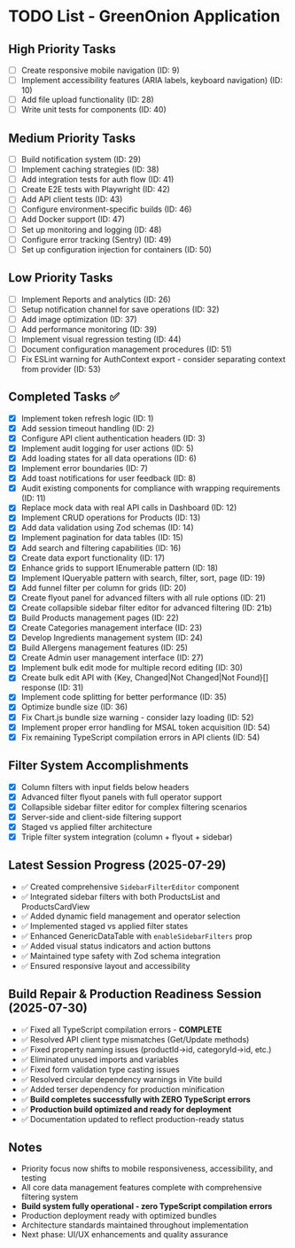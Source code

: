 # TODO List - GreenOnion Application

## High Priority Tasks
- [ ] Create responsive mobile navigation (ID: 9)
- [ ] Implement accessibility features (ARIA labels, keyboard navigation) (ID: 10)
- [ ] Add file upload functionality (ID: 28)
- [ ] Write unit tests for components (ID: 40)

## Medium Priority Tasks
- [ ] Build notification system (ID: 29)
- [ ] Implement caching strategies (ID: 38)
- [ ] Add integration tests for auth flow (ID: 41)
- [ ] Create E2E tests with Playwright (ID: 42)
- [ ] Add API client tests (ID: 43)
- [ ] Configure environment-specific builds (ID: 46)
- [ ] Add Docker support (ID: 47)
- [ ] Set up monitoring and logging (ID: 48)
- [ ] Configure error tracking (Sentry) (ID: 49)
- [ ] Set up configuration injection for containers (ID: 50)

## Low Priority Tasks
- [ ] Implement Reports and analytics (ID: 26)
- [ ] Setup notification channel for save operations (ID: 32)
- [ ] Add image optimization (ID: 37)
- [ ] Add performance monitoring (ID: 39)
- [ ] Implement visual regression testing (ID: 44)
- [ ] Document configuration management procedures (ID: 51)
- [ ] Fix ESLint warning for AuthContext export - consider separating context from provider (ID: 53)

## Completed Tasks ✅
- [x] Implement token refresh logic (ID: 1)
- [x] Add session timeout handling (ID: 2)
- [x] Configure API client authentication headers (ID: 3)
- [x] Implement audit logging for user actions (ID: 5)
- [x] Add loading states for all data operations (ID: 6)
- [x] Implement error boundaries (ID: 7)
- [x] Add toast notifications for user feedback (ID: 8)
- [x] Audit existing components for compliance with wrapping requirements (ID: 11)
- [x] Replace mock data with real API calls in Dashboard (ID: 12)
- [x] Implement CRUD operations for Products (ID: 13)
- [x] Add data validation using Zod schemas (ID: 14)
- [x] Implement pagination for data tables (ID: 15)
- [x] Add search and filtering capabilities (ID: 16)
- [x] Create data export functionality (ID: 17)
- [x] Enhance grids to support IEnumerable<TModel> pattern (ID: 18)
- [x] Implement IQueryable<TModel> pattern with search, filter, sort, page (ID: 19)
- [x] Add funnel filter per column for grids (ID: 20)
- [x] Create flyout panel for advanced filters with all rule options (ID: 21)
- [x] Create collapsible sidebar filter editor for advanced filtering (ID: 21b)
- [x] Build Products management pages (ID: 22)
- [x] Create Categories management interface (ID: 23)
- [x] Develop Ingredients management system (ID: 24)
- [x] Build Allergens management features (ID: 25)
- [x] Create Admin user management interface (ID: 27)
- [x] Implement bulk edit mode for multiple record editing (ID: 30)
- [x] Create bulk edit API with {Key, Changed|Not Changed|Not Found}[] response (ID: 31)
- [x] Implement code splitting for better performance (ID: 35)
- [x] Optimize bundle size (ID: 36)
- [x] Fix Chart.js bundle size warning - consider lazy loading (ID: 52)
- [x] Implement proper error handling for MSAL token acquisition (ID: 54)
- [x] Fix remaining TypeScript compilation errors in API clients (ID: 54)

## Filter System Accomplishments
- [x] Column filters with input fields below headers
- [x] Advanced filter flyout panels with full operator support
- [x] Collapsible sidebar filter editor for complex filtering scenarios
- [x] Server-side and client-side filtering support
- [x] Staged vs applied filter architecture
- [x] Triple filter system integration (column + flyout + sidebar)

## Latest Session Progress (2025-07-29)
- ✅ Created comprehensive `SidebarFilterEditor` component
- ✅ Integrated sidebar filters with both ProductsList and ProductsCardView
- ✅ Added dynamic field management and operator selection
- ✅ Implemented staged vs applied filter states
- ✅ Enhanced GenericDataTable with `enableSidebarFilters` prop
- ✅ Added visual status indicators and action buttons
- ✅ Maintained type safety with Zod schema integration
- ✅ Ensured responsive layout and accessibility

## Build Repair & Production Readiness Session (2025-07-30)
- ✅ Fixed all TypeScript compilation errors - **COMPLETE**
- ✅ Resolved API client type mismatches (Get/Update methods)
- ✅ Fixed property naming issues (productId→id, categoryId→id, etc.)
- ✅ Eliminated unused imports and variables
- ✅ Fixed form validation type casting issues
- ✅ Resolved circular dependency warnings in Vite build
- ✅ Added terser dependency for production minification
- ✅ **Build completes successfully with ZERO TypeScript errors**
- ✅ **Production build optimized and ready for deployment**
- ✅ Documentation updated to reflect production-ready status

## Notes
- Priority focus now shifts to mobile responsiveness, accessibility, and testing
- All core data management features complete with comprehensive filtering system
- **Build system fully operational - zero TypeScript compilation errors**
- Production deployment ready with optimized bundles
- Architecture standards maintained throughout implementation
- Next phase: UI/UX enhancements and quality assurance